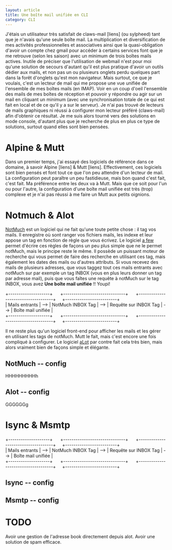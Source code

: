 ```yaml
---
layout: article
title: Une boîte mail unifiée en CLI
category: CLI
---
```


J'étais un utilisateur très satisfait de claws-mail [liens] (ou sylpheed) tant que je n'avais qu'une seule boîte mail. La multiplication et diversification de mes activités professionnelles et associatives ainsi que la quasi-obligation d'avoir un compte chez gmail pour accéder à certains services font que je me retrouve (selon les saison) avec un minimum de trois boîtes mails actives. Inutile de préciser que l'utilisation de webmail n'est pour moi qu'une solution de secours d'autant qu'il est plus pratique d'avoir un outils dédier aux mails, et non pas un ou plusieurs onglets perdu quelques part dans la forêt d'onglets qu'est mon navigateur. Mais surtout, ce que je voulais, c'est un lecteur de mail qui me propose une vue unifiée de l'ensemble de mes boîtes mails (en IMAP). Voir en un coup d'oeil l'ensemble des mails de mes boîtes de réception et pouvoir y répondre ou agir sur un mail en cliquant un minimum (avec une synchronisation totale de ce qui est fait en local et de ce qu'il y a sur le serveur). Je n'ai pas trouvé de lecteurs de mails graphiques ni réussi à configurer mon lecteur préféré (claws-mail) afin d'obtenir ce résultat. Je me suis alors tourné vers des solutions en mode console, d'autant plus que je recherche de plus en plus ce type de solutions, surtout quand elles sont bien pensées.

# Alpine & Mutt

Dans un premier temps, j'ai essayé des logiciels de référence dans ce domaine, à savoir Alpine [liens] & Mutt [liens]. Effectivement, ces logiciels sont bien pensés et font tout ce que l'on peu attendre d'un lecteur de mail. La configuration peut paraître un peu fastidieuse, mais bon quand c'est fait, c'est fait. Ma préférence entre les deux va à Mutt. Mais que ce soit pour l'un ou pour l'autre, la configuration d'une boîte mail unifiée est très (trop) complexe et je n'ai pas réussi à me faire un Mutt aux petits oignions.

#  Notmuch & Alot 

[NotMuch](https://notmuchmail.org/) est un logiciel qui ne fait qu'une toute petite chose : il tag vos mails. Il enregistre où sont ranger vos fichiers mails, les indexe et leur appose un tag en fonction de règle que vous écrivez. Le logiciel [a few](https://afew.readthedocs.io/en/latest/) permet d'écrire ces règles de façons un peu plus simple que ne le permet notMuch, mais le principe reste le même. Il possède un puissant moteur de recherche qui vous permet de faire des recherche en utilisant ces tag, mais également les dates des mails ou d'autres attributs. Si vous recevez des mails de plusieurs adresses, que vous taggez tout ces mails entrants avec notMuch sur par exemple un tag INBOX (vous en plus leurs donner un tag par adresse mail), puis que vous faîtes une requête à notMuch sur le tag INBOX, vous avez **Une boîte mail unifiée** !! Youpi!

+--------------------+&nbsp;&nbsp;&nbsp;&nbsp;&nbsp;&nbsp;+------------------------------+&nbsp;&nbsp;&nbsp;&nbsp;&nbsp;&nbsp;+------------------------------------+&nbsp;&nbsp;&nbsp;&nbsp;&nbsp;+-------------------------+                               
| Mails entrants  |  -->  |  NotMuch INBOX Tag  |  -->  | Requête sur INBOX Tag  | -->  | Boîte mail unifiée  |                                                
+--------------------+&nbsp;&nbsp;&nbsp;&nbsp;&nbsp;&nbsp;+------------------------------+&nbsp;&nbsp;&nbsp;&nbsp;&nbsp;&nbsp;+------------------------------------+&nbsp;&nbsp;&nbsp;&nbsp;&nbsp;+-------------------------+                               

Il ne reste plus qu'un logiciel front-end pour afficher les mails et les gérer en utilisant les tags de notMuch. Mutt le fait, mais c'est encore une fois compliqué à configurer. Le logiciel [aLot](http://alot.readthedocs.io/) par contre fait cela très bien, mais alors vraiment bien de façons simple et élégante.

## NotMuch -- config

HHHHHHHHHh

##  Alot -- config

GGGGGGg


# Isync & Msmtp

+--------------------+&nbsp;&nbsp;&nbsp;&nbsp;&nbsp;&nbsp;+------------------------------+&nbsp;&nbsp;&nbsp;&nbsp;&nbsp;&nbsp;+------------------------------------+&nbsp;&nbsp;&nbsp;&nbsp;&nbsp;+-------------------------+                               
| Mails entrants  |  -->  |  NotMuch INBOX Tag  |  -->  | Requête sur INBOX Tag  | -->  | Boîte mail unifiée  |                                                
+--------------------+&nbsp;&nbsp;&nbsp;&nbsp;&nbsp;&nbsp;+------------------------------+&nbsp;&nbsp;&nbsp;&nbsp;&nbsp;&nbsp;+------------------------------------+&nbsp;&nbsp;&nbsp;&nbsp;&nbsp;+-------------------------+

## Isync -- config

## Msmtp -- config

# TODO
 Avoir une gestion de l'adresse book directement depuis alot.
 Avoir une solution de spam efficace.
